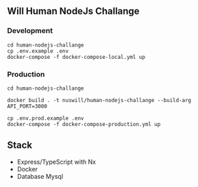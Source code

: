## Will Human NodeJs Challange

### Development
```
cd human-nodejs-challange
cp .env.example .env
docker-compose -f docker-compose-local.yml up
```

### Production
```
cd human-nodejs-challange

docker build . -t nuswill/human-nodejs-challange --build-arg API_PORT=3000

cp .env.prod.example .env
docker-compose -f docker-compose-production.yml up
```

## Stack
- Express/TypeScript with Nx
- Docker
- Database Mysql
